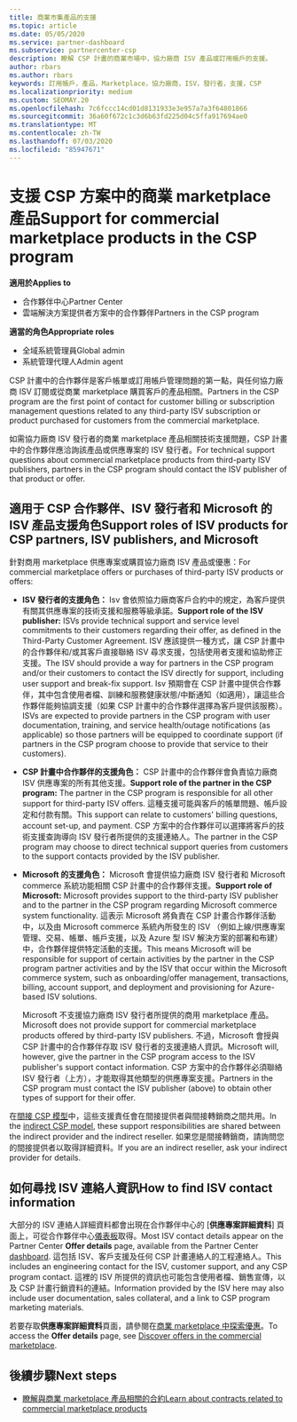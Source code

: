 ```yaml
---
title: 商業市集產品的支援
ms.topic: article
ms.date: 05/05/2020
ms.service: partner-dashboard
ms.subservice: partnercenter-csp
description: 瞭解 CSP 計畫的商業市場中，協力廠商 ISV 產品或訂用帳戶的支援。
author: rbars
ms.author: rbars
keywords: 訂用帳戶，產品，Marketplace，協力廠商，ISV，發行者，支援，CSP
ms.localizationpriority: medium
ms.custom: SEOMAY.20
ms.openlocfilehash: 7c6fccc14cd01d8131933e3e957a7a3f64801866
ms.sourcegitcommit: 36a60f672c1c3d6b63fd225d04c5ffa917694ae0
ms.translationtype: MT
ms.contentlocale: zh-TW
ms.lasthandoff: 07/03/2020
ms.locfileid: "85947671"
---
```

# <a name="support-for-commercial-marketplace-products-in-the-csp-program"></a><span data-ttu-id="63318-104">支援 CSP 方案中的商業 marketplace 產品</span><span class="sxs-lookup"><span data-stu-id="63318-104">Support for commercial marketplace products in the CSP program</span></span>

<span data-ttu-id="63318-105">**適用於**</span><span class="sxs-lookup"><span data-stu-id="63318-105">**Applies to**</span></span>

- <span data-ttu-id="63318-106">合作夥伴中心</span><span class="sxs-lookup"><span data-stu-id="63318-106">Partner Center</span></span>
- <span data-ttu-id="63318-107">雲端解決方案提供者方案中的合作夥伴</span><span class="sxs-lookup"><span data-stu-id="63318-107">Partners in the CSP program</span></span>

<span data-ttu-id="63318-108">**適當的角色**</span><span class="sxs-lookup"><span data-stu-id="63318-108">**Appropriate roles**</span></span>

- <span data-ttu-id="63318-109">全域系統管理員</span><span class="sxs-lookup"><span data-stu-id="63318-109">Global admin</span></span>
- <span data-ttu-id="63318-110">系統管理代理人</span><span class="sxs-lookup"><span data-stu-id="63318-110">Admin agent</span></span>

<span data-ttu-id="63318-111">CSP 計畫中的合作夥伴是客戶帳單或訂用帳戶管理問題的第一點，與任何協力廠商 ISV 訂閱或從商業 marketplace 購買客戶的產品相關。</span><span class="sxs-lookup"><span data-stu-id="63318-111">Partners in the CSP program are the first point of contact for customer billing or subscription management questions related to any third-party ISV subscription or product purchased for customers from the commercial marketplace.</span></span>

<span data-ttu-id="63318-112">如需協力廠商 ISV 發行者的商業 marketplace 產品相關技術支援問題，CSP 計畫中的合作夥伴應洽詢該產品或供應專案的 ISV 發行者。</span><span class="sxs-lookup"><span data-stu-id="63318-112">For technical support questions about commercial marketplace products from third-party ISV publishers, partners in the CSP program should contact the ISV publisher of that product or offer.</span></span>

## <a name="support-roles-of-isv-products-for-csp-partners-isv-publishers-and-microsoft"></a><span data-ttu-id="63318-113">適用于 CSP 合作夥伴、ISV 發行者和 Microsoft 的 ISV 產品支援角色</span><span class="sxs-lookup"><span data-stu-id="63318-113">Support roles of ISV products for CSP partners, ISV publishers, and Microsoft</span></span>

<span data-ttu-id="63318-114">針對商用 marketplace 供應專案或購買協力廠商 ISV 產品或優惠：</span><span class="sxs-lookup"><span data-stu-id="63318-114">For commercial marketplace offers or purchases of third-party ISV products or offers:</span></span>

- <span data-ttu-id="63318-115">**ISV 發行者的支援角色：** Isv 會依照協力廠商客戶合約中的規定，為客戶提供有關其供應專案的技術支援和服務等級承諾。</span><span class="sxs-lookup"><span data-stu-id="63318-115">**Support role of the ISV publisher:** ISVs provide technical support and service level commitments to their customers regarding their offer, as defined in the Third-Party Customer Agreement.</span></span> <span data-ttu-id="63318-116">ISV 應該提供一種方式，讓 CSP 計畫中的合作夥伴和/或其客戶直接聯絡 ISV 尋求支援，包括使用者支援和協助修正支援。</span><span class="sxs-lookup"><span data-stu-id="63318-116">The ISV should provide a way for partners in the CSP program and/or their customers to contact the ISV directly for support, including user support and break-fix support.</span></span> <span data-ttu-id="63318-117">Isv 預期會在 CSP 計畫中提供合作夥伴，其中包含使用者檔、訓練和服務健康狀態/中斷通知（如適用），讓這些合作夥伴能夠協調支援（如果 CSP 計畫中的合作夥伴選擇為客戶提供該服務）。</span><span class="sxs-lookup"><span data-stu-id="63318-117">ISVs are expected to provide partners in the CSP program with user documentation, training, and service health/outage notifications (as applicable) so those partners will be equipped to coordinate support (if partners in the CSP program choose to provide that service to their customers).</span></span>

- <span data-ttu-id="63318-118">**CSP 計畫中合作夥伴的支援角色：** CSP 計畫中的合作夥伴會負責協力廠商 ISV 供應專案的所有其他支援。</span><span class="sxs-lookup"><span data-stu-id="63318-118">**Support role of the partner in the CSP program:** The partner in the CSP program is responsible for all other support for third-party ISV offers.</span></span> <span data-ttu-id="63318-119">這種支援可能與客戶的帳單問題、帳戶設定和付款有關。</span><span class="sxs-lookup"><span data-stu-id="63318-119">This support can relate to customers' billing questions, account set-up, and payment.</span></span> <span data-ttu-id="63318-120">CSP 方案中的合作夥伴可以選擇將客戶的技術支援查詢導向 ISV 發行者所提供的支援連絡人。</span><span class="sxs-lookup"><span data-stu-id="63318-120">The partner in the CSP program may choose to direct technical support queries from customers to the support contacts provided by the ISV publisher.</span></span>

- <span data-ttu-id="63318-121">**Microsoft 的支援角色：** Microsoft 會提供協力廠商 ISV 發行者和 Microsoft commerce 系統功能相關 CSP 計畫中的合作夥伴支援。</span><span class="sxs-lookup"><span data-stu-id="63318-121">**Support role of Microsoft:** Microsoft provides support to the third-party ISV publisher and to the partner in the CSP program regarding Microsoft commerce system functionality.</span></span> <span data-ttu-id="63318-122">這表示 Microsoft 將負責在 CSP 計畫合作夥伴活動中，以及由 Microsoft commerce 系統內所發生的 ISV （例如上線/供應專案管理、交易、帳單、帳戶支援，以及 Azure 型 ISV 解決方案的部署和布建）中，合作夥伴提供特定活動的支援。</span><span class="sxs-lookup"><span data-stu-id="63318-122">This means Microsoft will be responsible for support of certain activities by the partner in the CSP program partner activities and by the ISV that occur within the Microsoft commerce system, such as onboarding/offer management, transactions, billing, account support, and deployment and provisioning for Azure-based ISV solutions.</span></span>

    <span data-ttu-id="63318-123">Microsoft 不支援協力廠商 ISV 發行者所提供的商用 marketplace 產品。</span><span class="sxs-lookup"><span data-stu-id="63318-123">Microsoft does not provide support for commercial marketplace products offered by third-party ISV publishers.</span></span> <span data-ttu-id="63318-124">不過，Microsoft 會授與 CSP 計畫中的合作夥伴存取 ISV 發行者的支援連絡人資訊。</span><span class="sxs-lookup"><span data-stu-id="63318-124">Microsoft will, however, give the partner in the  CSP program access to the ISV publisher's support contact information.</span></span> <span data-ttu-id="63318-125">CSP 方案中的合作夥伴必須聯絡 ISV 發行者（上方），才能取得其他類型的供應專案支援。</span><span class="sxs-lookup"><span data-stu-id="63318-125">Partners in the CSP program must contact the ISV publisher (above) to obtain other types of support for their offer.</span></span>

<span data-ttu-id="63318-126">在[間接 CSP 模型](csp-overview.md#indirect-model)中，這些支援責任會在間接提供者與間接轉銷商之間共用。</span><span class="sxs-lookup"><span data-stu-id="63318-126">In the [indirect CSP model](csp-overview.md#indirect-model), these support responsibilities are shared between the indirect provider and the indirect reseller.</span></span> <span data-ttu-id="63318-127">如果您是間接轉銷商，請詢問您的間接提供者以取得詳細資料。</span><span class="sxs-lookup"><span data-stu-id="63318-127">If you are an indirect reseller, ask your indirect provider for details.</span></span>

## <a name="how-to-find-isv-contact-information"></a><span data-ttu-id="63318-128">如何尋找 ISV 連絡人資訊</span><span class="sxs-lookup"><span data-stu-id="63318-128">How to find ISV contact information</span></span>

<span data-ttu-id="63318-129">大部分的 ISV 連絡人詳細資料都會出現在合作夥伴中心的 [**供應專案詳細資料**] 頁面上，可從合作夥伴中心[儀表板](https://partner.microsoft.com/dashboard)取得。</span><span class="sxs-lookup"><span data-stu-id="63318-129">Most ISV contact details appear on the Partner Center **Offer details** page, available from the Partner Center [dashboard](https://partner.microsoft.com/dashboard).</span></span> <span data-ttu-id="63318-130">這包括 ISV、客戶支援及任何 CSP 計畫連絡人的工程連絡人。</span><span class="sxs-lookup"><span data-stu-id="63318-130">This includes an engineering contact for the ISV, customer support, and any CSP program contact.</span></span> <span data-ttu-id="63318-131">這裡的 ISV 所提供的資訊也可能包含使用者檔、銷售宣傳，以及 CSP 計畫行銷資料的連結。</span><span class="sxs-lookup"><span data-stu-id="63318-131">Information provided by the ISV here may also include user documentation, sales collateral, and a link to CSP program marketing materials.</span></span>

<span data-ttu-id="63318-132">若要存取**供應專案詳細資料**頁面，請參閱在[商業 marketplace 中探索優惠](csp-commercial-marketplace-discover.md#view-marketplace-offers-in-partner-center)。</span><span class="sxs-lookup"><span data-stu-id="63318-132">To access the **Offer details** page, see [Discover offers in the commercial marketplace](csp-commercial-marketplace-discover.md#view-marketplace-offers-in-partner-center).</span></span>

## <a name="next-steps"></a><span data-ttu-id="63318-133">後續步驟</span><span class="sxs-lookup"><span data-stu-id="63318-133">Next steps</span></span>

- [<span data-ttu-id="63318-134">瞭解與商業 marketplace 產品相關的合約</span><span class="sxs-lookup"><span data-stu-id="63318-134">Learn about contracts related to commercial marketplace products</span></span>](csp-commercial-marketplace-contracting.md)
